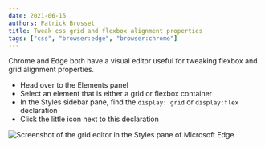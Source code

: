 ```yaml
---
date: 2021-06-15
authors: Patrick Brosset
title: Tweak css grid and flexbox alignment properties
tags: ["css", "browser:edge", "browser:chrome"]
---
```

Chrome and Edge both have a visual editor useful for tweaking flexbox and grid alignment properties.

* Head over to the Elements panel
* Select an element that is either a grid or flexbox container
* In the Styles sidebar pane, find the `display: grid` or `display:flex` declaration
* Click the little icon next to this declaration

![Screenshot of the grid editor in the Styles pane of Microsoft Edge](/assets/img/tweak-grid-flex-alignment.png)